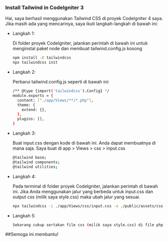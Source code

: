 ### Install Tailwind in CodeIgniter 3 

Hai,
saya berhasil menggunakan Tailwind CSS di proyek CodeIgniter 4 saya. Jika masih ada yang mencarinya, saya ikuti langkah-langkah di bawah ini:

- Langkah 1:

  Di folder proyek CodeIgniter, jalankan perintah di bawah ini untuk menginstal paket node dan membuat tailwind.config.js kosong

  ```bash
  npm install -D tailwindcss
  npx tailwindcss init
  ```
  
- Langkah 2:

  Perbarui  tailwind.config.js seperti di bawah ini:

  ```bash
  /** @type {import('tailwindcss').Config} */
  module.exports = {
    content: ["./app/Views/**/*.php"],
    theme: {
      extend: {},
    },
    plugins: [],
  }
  ```
  
- Langkah 3:

  Buat input.css dengan kode di bawah ini. Anda dapat membuatnya di mana saja. Saya buat di app > Views > css > input.css

  ```bash
  @tailwind base;
  @tailwind components;
  @tailwind utilities;
  ```
  
- Langkah 4:

  Pada terminal di folder proyek CodeIgniter, jalankan perintah di bawah ini. Jika Anda menggunakan jalur yang berbeda untuk input.css dan output css (milik saya style.css) maka ubah jalur yang sesuai.

  ```bash
  npx tailwindcss -i ./app/Views/css/input.css -o ./public/assets/css/styles.css --watch
  ```
  
- Langkah 5:

  ```bash
  Sekarang cukup sertakan file css (milik saya style.css) di file php Anda. Dengan perintah Langkah 4, ini akan tetap berjalan, jadi jika Anda menambahkan kelas css tailwind apa pun di file php, maka secara otomatis akan menambahkannya ke file css keluaran.
  ```

##Semoga ini membantu!
